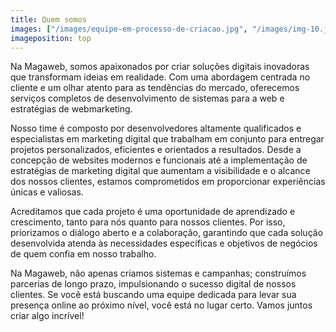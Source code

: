 ```yaml
---
title: Quem somos
images: ["/images/equipe-em-processo-de-criacao.jpg", "/images/img-10.jpg"]
imageposition: top
---
```

Na Magaweb, somos apaixonados por criar soluções digitais inovadoras que transformam ideias em realidade. Com uma abordagem centrada no cliente e um olhar atento para as tendências do mercado, oferecemos serviços completos de desenvolvimento de sistemas para a web e estratégias de webmarketing.

Nosso time é composto por desenvolvedores altamente qualificados e especialistas em marketing digital que trabalham em conjunto para entregar projetos personalizados, eficientes e orientados a resultados. Desde a concepção de websites modernos e funcionais até a implementação de estratégias de marketing digital que aumentam a visibilidade e o alcance dos nossos clientes, estamos comprometidos em proporcionar experiências únicas e valiosas.

Acreditamos que cada projeto é uma oportunidade de aprendizado e crescimento, tanto para nós quanto para nossos clientes. Por isso, priorizamos o diálogo aberto e a colaboração, garantindo que cada solução desenvolvida atenda às necessidades específicas e objetivos de negócios de quem confia em nosso trabalho.

Na Magaweb, não apenas criamos sistemas e campanhas; construímos parcerias de longo prazo, impulsionando o sucesso digital de nossos clientes. Se você está buscando uma equipe dedicada para levar sua presença online ao próximo nível, você está no lugar certo. Vamos juntos criar algo incrível!